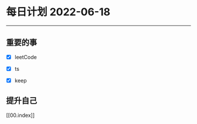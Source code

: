 #  每日计划 2022-06-18
---
## 重要的事
- [x]  leetCode
- [x]  ts
- [x]  keep



## 提升自己

  



[[00.index]]








